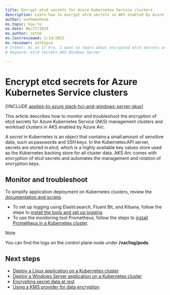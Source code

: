 ```yaml
---
title: Encrypt etcd secrets for Azure Kubernetes Service clusters
description: Learn how to encrypt etcd secrets in AKS enabled by Azure Arc.
author: sethmanheim
ms.topic: how-to
ms.date: 06/27/2024
ms.author: sethm 
ms.lastreviewed: 1/14/2022
ms.reviewer: aathipsa
# Intent: As an IT Pro, I want to learn about encrypted etcd secrets and how they are used in my AKS deployment. 
# Keyword: etcd secrets AKS Windows Server

---
```


# Encrypt etcd secrets for Azure Kubernetes Service clusters

[!INCLUDE [applies-to-azure stack-hci-and-windows-server-skus](includes/aks-hci-applies-to-skus/aks-hybrid-applies-to-azure-stack-hci-windows-server-sku.md)]

This article describes how to monitor and troubleshoot the encryption of etcd secrets for Azure Kubernetes Service (AKS) management clusters and workload clusters in AKS enabled by Azure Arc.

A *secret* in Kubernetes is an object that contains a small amount of sensitive data, such as passwords and SSH keys. In the Kubernetes API server, secrets are stored in *etcd*, which is a highly available key values store used as the Kubernetes backing store for all cluster data. AKS Arc comes with encryption of etcd secrets and automates the management and rotation of encryption keys.

## Monitor and troubleshoot

To simplify application deployment on Kubernetes clusters, review the [documentation and scripts](https://github.com/microsoft/AKS-Arc-Apps).

- To set up logging using Elasticsearch, Fluent Bit, and Kibana, follow the steps to [install the tools and set up logging](https://github.com/microsoft/AKS-Arc-Apps/tree/main/Logging).
- To use the monitoring tool Prometheus, follow the steps to [install Prometheus in a Kubernetes cluster](https://github.com/microsoft/AKS-Arc-Apps/tree/main/Monitoring#certs-and-keys-monitoring).

> [!NOTE]
> You can find the logs on the control plane node under **/var/log/pods**.

## Next steps

- [Deploy a Linux application on a Kubernetes cluster](./deploy-linux-application.md)
- [Deploy a Windows Server application on a Kubernetes cluster](./deploy-windows-application.md)
- [Encrypting secret data at rest](https://kubernetes.io/docs/tasks/administer-cluster/encrypt-data)
- [Using a KMS provider for data encryption](https://kubernetes.io/docs/tasks/administer-cluster/kms-provider/)

